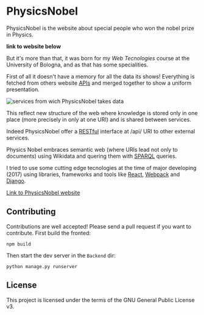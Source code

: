 # PhysicsNobel

PhysicsNobel is the website about special people who won the nobel prize in Physics.

**link to website below**

But it's more than that, it was born for my *Web Tecnologies* course at the University of Bologna, and as that has some specialities.

First of all it doesn't have a memory for all the data its shows! Everything is fetched from others website [APIs](https://it.wikipedia.org/wiki/Application_programming_interface) and merged together to show a uniform presentation.

![services from wich PhysicsNobel takes data](https://i.imgur.com/w1IrfuV.png)

This reflect new structure of the web where knowledge is stored only in one place (more precisely in only at one URI) and is shared between services.

Indeed PhysicsNobel offer a [RESTful](https://it.wikipedia.org/wiki/Representational_State_Transfer) interface at /api/ URI to other external services. 

Physics Nobel embraces semantic web (where URIs lead not only to documents) using Wikidata and quering them with [SPARQL](https://it.wikipedia.org/wiki/SPARQL) queries. 

I tried to use some cutting edge tecnologies at the time of major developing (2017) using libraries, frameworks and tools like [React](https://reactjs.org/), [Webpack](https://webpack.js.org/) and [Django](https://www.djangoproject.com/).

[Link to PhysicsNobel website](http://site1746.tw.cs.unibo.it/)

## Contributing

Contributions are well accepted! Please send a pull request if you want to contribute.
First build the fronted:
```
npm build
```
Then start the dev server in the `Backend` dir:
```
python manage.py runserver
```


## License
This project is licensed under the terms of the GNU General Public License v3.